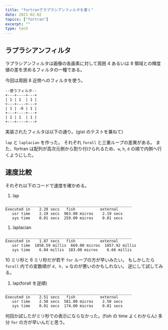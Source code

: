 ```yaml
---
title: "fortranでラプラシアンフィルタを書く"
date: 2021-02-02
topics: ["fortran"]
excerpt: ""
type: tech
---
```


## ラプラシアンフィルタ

ラプラシアンフィルタは画像の各画素に対して周囲 4 あるいは 8 領域との輝度値の差を求めるフィルタの一種である。

今回は周囲 8 近傍へのフィルタを使う。

```text
--使うフィルタ--
+---+----+---+
| 1 | 1  | 1 |
+---+----+---+
| 1 | -8 | 1 |
+---+----+---+
| 1 | 1  | 1 |
+---+----+---+
```

実装されたフィルタは以下の通り。(gist のテストを兼ねて)

<script src="https://gist.github.com/Omochice/f492c61082cc8ab8c4eda882be41b961.js"></script>

`lap` と `laplacian` を作った。
それぞれ `forall` と三重ループの差異がある。
また、fortran は配列が高次元側から割り付けられるため、`w`, `h`, `d` の順で内側へ行くようにした。

## 速度比較

それぞれ以下のコードで速度を確かめる。

<script src="https://gist.github.com/Omochice/d15b767dfefce11d940ccc1bceaa7c5b.js"></script>

1. lap

```text
________________________________________________________
Executed in    2.20 secs   fish           external
   usr time    2.19 secs  963.00 micros    2.19 secs
   sys time    0.01 secs  259.00 micros    0.01 secs
```

1. laplacian

```text
________________________________________________________
Executed in    1.87 secs   fish           external
   usr time  1858.59 millis  669.00 micros  1857.92 millis
   sys time    6.84 millis  183.00 micros    6.66 millis
```

10 ミリ秒と 6 ミリ秒だが若干 `for` ループの方が早いみたい。
もしかしたら `forall` 内での変数順が `d, h, w` なのが悪いのかもしれない。
逆にして試してみる。

1. lap(forall を逆順)

```text
________________________________________________________
Executed in    2.51 secs   fish           external
   usr time    2.50 secs  581.00 micros    2.50 secs
   sys time    0.01 secs  174.00 micros    0.01 secs
```

何回か試したがミリ秒での表示にならなかった。(fish の time よくわからん)
多分 `for` の方が早いんだと思う。
